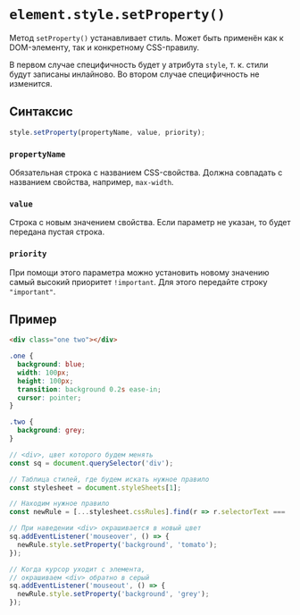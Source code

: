 # `element.style.setProperty()`

Метод `setProperty()` устанавливает стиль. Может быть применён как к DOM-элементу, так и конкретному CSS-правилу.

В первом случае специфичность будет у атрибута `style`, т. к. стили будут записаны инлайново. Во втором случае специфичность не изменится.

## Синтаксис

```js
style.setProperty(propertyName, value, priority);
```

### `propertyName`

Обязательная строка с названием CSS-свойства. Должна совпадать с названием свойства, например, `max-width`.

### `value`

Строка с новым значением свойства. Если параметр не указан, то будет передана пустая строка.

### `priority`

При помощи этого параметра можно установить новому значению самый высокий приоритет `!important`. Для этого передайте строку `"important"`.

## Пример

```html
<div class="one two"></div>
```

```css
.one {
  background: blue;
  width: 100px;
  height: 100px;
  transition: background 0.2s ease-in;
  cursor: pointer;
}

.two {
  background: grey;
}
```

```js
// <div>, цвет которого будем менять
const sq = document.querySelector('div');

// Таблица стилей, где будем искать нужное правило
const stylesheet = document.styleSheets[1];

// Находим нужное правило
const newRule = [...stylesheet.cssRules].find(r => r.selectorText === '.two');

// При наведении <div> окрашивается в новый цвет
sq.addEventListener('mouseover', () => {
  newRule.style.setProperty('background', 'tomato');
});

// Когда курсор уходит с элемента,
// окрашиваем <div> обратно в серый
sq.addEventListener('mouseout', () => {
  newRule.style.setProperty('background', 'grey');
});
```
